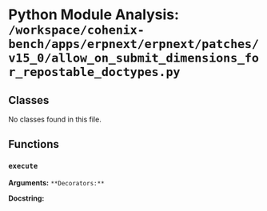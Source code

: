 # Python Module Analysis: `/workspace/cohenix-bench/apps/erpnext/erpnext/patches/v15_0/allow_on_submit_dimensions_for_repostable_doctypes.py`

## Classes

No classes found in this file.


## Functions

### `execute`
**Arguments:** ``
**Decorators:** ``

**Docstring:**
```

```

